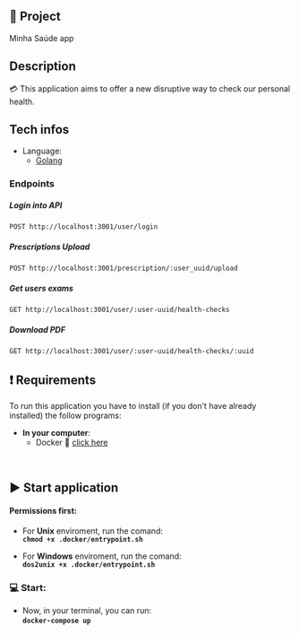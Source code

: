 ## 📝 Project
Minha Saúde app

## Description
💳 This application aims to offer a new disruptive way to check our personal health.

## Tech infos
* Language:
  - [Golang](https://golang.org/)  

### Endpoints

##### Login into API
`POST http://localhost:3001/user/login`

##### Prescriptions Upload
`POST http://localhost:3001/prescription/:user_uuid/upload`

##### Get users exams
`GET http://localhost:3001/user/:user-uuid/health-checks`

##### Download PDF
`GET http://localhost:3001/user/:user-uuid/health-checks/:uuid`

## ❗ Requirements
To run this application you have to install (if you don't have already installed) the follow programs:
* <b>In your computer</b>:
   * Docker 🐳 [click here](https://docs.docker.com/get-docker/)
<br>

## ▶️ Start application

#### Permissions first:  

* For <b>Unix</b> enviroment, run the comand:  
<b>```chmod +x .docker/entrypoint.sh```</b>  

* For <b>Windows</b> enviroment, run the comand:   
<b>```dos2unix +x .docker/entrypoint.sh```</b>  

### 💻 Start:
* Now, in your terminal, you can run:  <br>
<b>```docker-compose up```</b>

<br><br>
